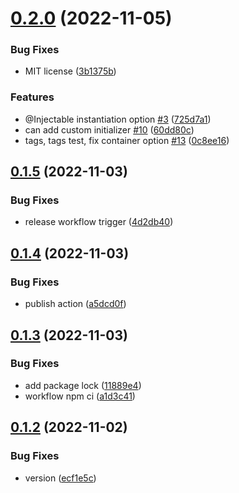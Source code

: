 # [0.2.0](https://github.com/OpenZer0/type-chef-di/compare/v0.1.5...v0.2.0) (2022-11-05)


### Bug Fixes

* MIT license ([3b1375b](https://github.com/OpenZer0/type-chef-di/commit/3b1375be335cb6d9b7a8800f9592bbde087abeb5))


### Features

* @Injectable instantiation option [#3](https://github.com/OpenZer0/type-chef-di/issues/3) ([725d7a1](https://github.com/OpenZer0/type-chef-di/commit/725d7a1a20decd0a1d90c0b64e2ea55630c4f022))
* can add custom initializer [#10](https://github.com/OpenZer0/type-chef-di/issues/10) ([60dd80c](https://github.com/OpenZer0/type-chef-di/commit/60dd80c43936be748a2b312c2bf20595d72ff1b9))
* tags, tags test, fix container option [#13](https://github.com/OpenZer0/type-chef-di/issues/13) ([0c8ee16](https://github.com/OpenZer0/type-chef-di/commit/0c8ee1600f1f98b8781e3f5036caa97a85b00709))



## [0.1.5](https://github.com/OpenZer0/type-chef-di/compare/v0.1.4...v0.1.5) (2022-11-03)


### Bug Fixes

* release workflow trigger ([4d2db40](https://github.com/OpenZer0/type-chef-di/commit/4d2db400f9d9ac1b8152855b10ea7e7fdc8a723f))



## [0.1.4](https://github.com/OpenZer0/type-chef-di/compare/v0.1.3...v0.1.4) (2022-11-03)


### Bug Fixes

* publish action ([a5dcd0f](https://github.com/OpenZer0/type-chef-di/commit/a5dcd0f852f835d204f78baef0c44c3a933415dd))



## [0.1.3](https://github.com/OpenZer0/type-chef-di/compare/v0.1.2...v0.1.3) (2022-11-03)


### Bug Fixes

* add package lock ([11889e4](https://github.com/OpenZer0/type-chef-di/commit/11889e4bbb92a6ef8051cdea2d4cf0b56cdee257))
* workflow npm ci ([a1d3c41](https://github.com/OpenZer0/type-chef-di/commit/a1d3c41f9a8e98591cc6ec4bf6bec5927e938c5c))



## [0.1.2](https://github.com/OpenZer0/type-chef-di/compare/v0.1.0...v0.1.2) (2022-11-02)


### Bug Fixes

* version ([ecf1e5c](https://github.com/OpenZer0/type-chef-di/commit/ecf1e5c05ff7a0a7e8c2119e4c1ea90c95824af2))



